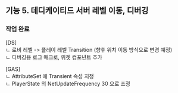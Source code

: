 ## 기능 5. 데디케이티드 서버 레벨 이동, 디버깅
### 작업 완료

[DS] <br/>
ㄴ 로비 레벨 -> 플레이 레벨 Transition (향후 위치 이동 방식으로 변경 예정) <br/>
ㄴ 디버깅용 로그 매크로, 위젯 컴포넌트 추가 <br/>

[GAS] <br/>
ㄴ AttributeSet 에 Transient 속성 지정 <br/>
ㄴ PlayerState 의 NetUpdateFrequency 30 으로 조정 <br/>
